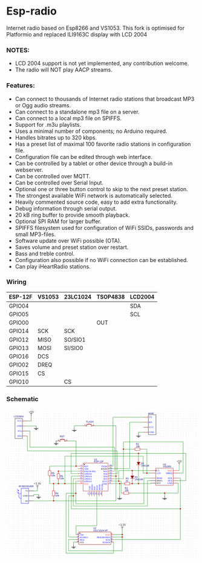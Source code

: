 # Esp-radio
Internet radio based on Esp8266 and VS1053.
This fork is optimised for Platformio and replaced ILI9163C display with LCD 2004

### NOTES:
- LCD 2004 support is not yet implemented, any contribution welcome.
- The radio will NOT play AACP streams.

### Features:
- Can connect to thousands of Internet radio stations that broadcast MP3 or Ogg audio streams.
- Can connect to a standalone mp3 file on a server.
- Can connect to a local mp3 file on SPIFFS.
- Support for .m3u playlists.
- Uses a minimal number of components; no Arduino required.
- Handles bitrates up to 320 kbps.
- Has a preset list of maximal 100 favorite radio stations in configuration file.
- Configuration file can be edited through web interface.
- Can be controlled by a tablet or other device through a build-in webserver.
- Can be controlled over MQTT.
- Can be controlled over Serial Input.
- Optional one or three button control to skip to the next preset station.
- The strongest available WiFi network is automatically selected.
- Heavily commented source code, easy to add extra functionality.
- Debug information through serial output.
- 20 kB ring buffer to provide smooth playback.
- Optional SPI RAM for larger buffer.
- SPIFFS filesystem used for configuration of WiFi SSIDs, passwords and small MP3-files.
- Software update over WiFi possible (OTA).
- Saves volume and preset station over restart.
- Bass and treble control.
- Configuration also possible if no WiFi connection can be established.
- Can play iHeartRadio stations.


### Wiring

|  ESP-12F  |  VS1053  |  23LC1024  |  TSOP4838  |  LCD2004  |
|-----------|----------|------------|------------|------------
|  GPIO04   |          |            |            |    SDA    |
|  GPIO05   |          |            |            |    SCL    |
|  GPIO00   |          |            |    OUT     |           |
|  GPIO14   |   SCK    |  SCK       |            |           |
|  GPIO12   |   MISO   |  SO/SIO1   |            |           |
|  GPIO13   |   MOSI   |  SI/SIO0   |            |           |
|  GPIO16   |   DCS    |            |            |           |
|  GPIO02   |   DREQ   |            |            |           |
|  GPIO15   |   CS     |            |            |           |
|  GPIO10   |          |   CS       |            |           |


### Schematic
![diagram](./doc/schema.png)
